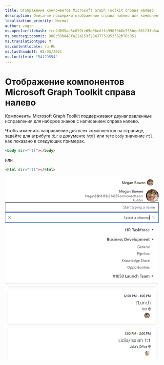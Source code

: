 ```yaml
---
title: Отображение компонентов Microsoft Graph Toolkit справа налево
description: Описание поддержки отображения справа налево для компонентов Microsoft Graph Toolkit.
localization_priority: Normal
author: vogtn
ms.openlocfilehash: fce2d055ae5e859fe65d06edffb99039b8e258bec601f33b3ada8f5b2c671f1e
ms.sourcegitcommit: 986c33b848fa22a153f28437738953532b78c051
ms.translationtype: MT
ms.contentlocale: ru-RU
ms.lasthandoff: 08/05/2021
ms.locfileid: "54129554"
---
```

# <a name="display-microsoft-graph-toolkit-components-right-to-left-rtl"></a>Отображение компонентов Microsoft Graph Toolkit справа налево

Компоненты Microsoft Graph Toolkit поддерживают двунаправленные исправления для наборов знаков с написанием справа налево.

Чтобы изменить направление для всех компонентов на странице, задайте для атрибута `dir` в документе `html` или теге `body` значение `rtl`, как показано в следующих примерах.

```html
<body dir="rtl"></body>
```

или

```html
<html dir="rtl"></html>
```

![справа налево](../images/rightToLeft.png)
